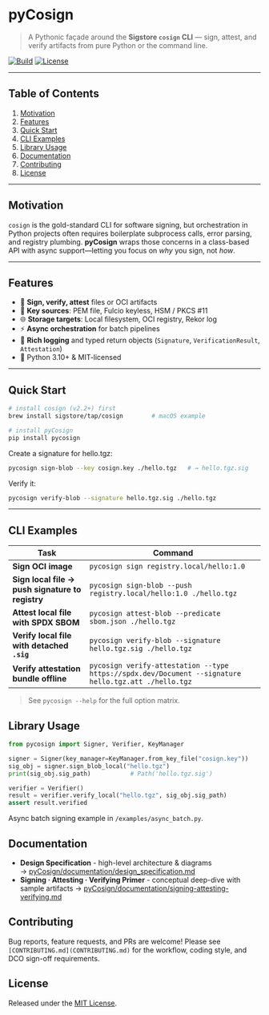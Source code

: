 # pyCosign

> A Pythonic façade around the **Sigstore `cosign` CLI** — sign, attest, and verify artifacts from pure Python or the command line.

[![Build](https://img.shields.io/github/actions/workflow/status/interwebshack/pycosign/ci.yml?branch=main)](https://github.com/interwebshack/pycosign/actions)
[![License](https://img.shields.io/github/license/interwebshack/pycosign)](LICENSE)

---

## Table of Contents
1. [Motivation](#motivation)  
2. [Features](#features)  
3. [Quick Start](#quick-start)  
4. [CLI Examples](#cli-examples)  
5. [Library Usage](#library-usage)  
6. [Documentation](#documentation)  
7. [Contributing](#contributing)  
8. [License](#license)

---

## Motivation
`cosign` is the gold-standard CLI for software signing, but orchestration in Python projects often requires boilerplate subprocess calls, error parsing, and registry plumbing. **pyCosign** wraps those concerns in a class-based API with async support—letting you focus on *why* you sign, not *how*.

---

## Features
* 📜 **Sign, verify, attest** files or OCI artifacts
* 🔑 **Key sources**: PEM file, Fulcio keyless, HSM / PKCS #11
* 🌐 **Storage targets**: Local filesystem, OCI registry, Rekor log
* ⚡ **Async orchestration** for batch pipelines
* 📝 **Rich logging** and typed return objects (`Signature`, `VerificationResult`, `Attestation`)
* 🐍 Python 3.10+ & MIT-licensed

---

## Quick Start

```bash
# install cosign (v2.2+) first
brew install sigstore/tap/cosign        # macOS example

# install pyCosign
pip install pycosign
```

Create a signature for hello.tgz:

```bash
pycosign sign-blob --key cosign.key ./hello.tgz   # → hello.tgz.sig
```

Verify it:

```bash
pycosign verify-blob --signature hello.tgz.sig ./hello.tgz
```

---

## CLI Examples

| Task | Command |
|------|---------|
| **Sign OCI image** | `pycosign sign registry.local/hello:1.0` |
| **Sign local file → push signature to registry** | `pycosign sign-blob --push registry.local/hello:1.0 ./hello.tgz` |
| **Attest local file with SPDX SBOM** | `pycosign attest-blob --predicate sbom.json ./hello.tgz` |
| **Verify local file with detached `.sig`** | `pycosign verify-blob --signature hello.tgz.sig ./hello.tgz` |
| **Verify attestation bundle offline** | `pycosign verify-attestation --type https://spdx.dev/Document --signature hello.tgz.att ./hello.tgz` |

>See `pycosign --help` for the full option matrix.

## Library Usage

```python
from pycosign import Signer, Verifier, KeyManager

signer = Signer(key_manager=KeyManager.from_key_file("cosign.key"))
sig_obj = signer.sign_blob_local("hello.tgz")
print(sig_obj.sig_path)           # Path('hello.tgz.sig')

verifier = Verifier()
result = verifier.verify_local("hello.tgz", sig_obj.sig_path)
assert result.verified
```

Async batch signing example in `/examples/async_batch.py`.

## Documentation

* **Design Specification** - high-level architecture & diagrams  
  → [pyCosign/documentation/design_specification.md](./documentation/design_specification.md)  
* **Signing · Attesting · Verifying Primer** - conceptual deep-dive with sample artifacts
  → [pyCosign/documentation/signing-attesting-verifying.md](./documentation/signing-attesting-verifying.md)  

## Contributing
Bug reports, feature requests, and PRs are welcome! Please see `[CONTRIBUTING.md](CONTRIBUTING.md)` for the workflow, coding style, and DCO sign-off requirements.

## License
Released under the [MIT License](LICENSE).
